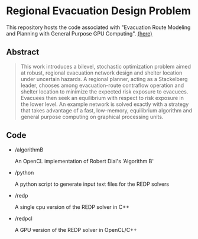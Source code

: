 # Regional Evacuation Design Problem
This repository hosts the code associated with "Evacuation Route Modeling and Planning with General Purpose GPU Computing". [(here)](https://drum.lib.umd.edu/handle/1903/15954)

## Abstract
> This work introduces a bilevel, stochastic optimization problem aimed at robust, regional evacuation network design and shelter location under uncertain hazards. A regional planner, acting as a Stackelberg leader, chooses among evacuation-route contraflow operation and shelter location to minimize the expected risk exposure to evacuees. Evacuees then seek an equilibrium with respect to risk exposure in the lower level. An example network is solved exactly with a strategy that takes advantage of a fast, low-memory, equilibrium algorithm and general purpose computing on graphical processing units.

## Code
* /algorithmB

  An OpenCL implementation of Robert Dial's 'Algorithm B'

* /python

  A python script to generate input text files for the REDP solvers

* /redp

  A single cpu version of the REDP solver in C++

* /redpcl

  A GPU version of the REDP solver in OpenCL/C++
